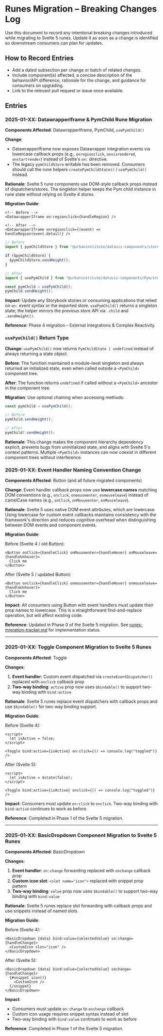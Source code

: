 # Runes Migration – Breaking Changes Log

Use this document to record any intentional breaking changes introduced while migrating to Svelte 5 runes. Update it as soon as a change is identified so downstream consumers can plan for updates.

## How to Record Entries

- Add a dated subsection per change or batch of related changes.
- Include component(s) affected, a concise description of the behavior/API difference, rationale for the change, and guidance for consumers on upgrading.
- Link to the relevant pull request or issue once available.

## Entries

### 2025-01-XX: DatawrapperIframe & PymChild Rune Migration

**Components Affected**: DatawrapperIframe, PymChild, `usePymChild()`

**Change**:

- DatawrapperIframe now exposes Datawrapper integration events via lowercase callback props (e.g., `onregionclick`, `onvisrendered`, `onstartrender`) instead of Svelte's `on:` directive.
- The legacy `pymChildStore` writable has been removed. Consumers should call the rune helpers `createPymChildState()` / `usePymChild()` instead.

**Rationale**: Svelte 5 rune components use DOM-style callback props instead of dispatchers/stores. The singleton helper keeps the Pym child instance in rune state without relying on Svelte 4 stores.

**Migration Guide**:

```svelte
<!-- Before -->
<DatawrapperIframe on:regionclick={handleRegion} />

<!-- After -->
<DatawrapperIframe onregionclick={(event) => handleRegion(event.detail)} />
```

```js
// Before
import { pymChildStore } from "@urbaninstitute/dataviz-components/stores";

if ($pymChildStore) {
  $pymChildStore.sendHeight();
}

// After
import { usePymChild } from "@urbaninstitute/dataviz-components/Pym/stores.js";

const pymChild = usePymChild();
pymChild.sendHeight();
```

**Impact**: Update any Storybook stories or consuming applications that relied on `on:` event syntax or the exported store. `usePymChild()` returns a singleton state; the helper mirrors the previous store API via `.child` and `.sendHeight()`.

**Reference**: Phase 4 migration – External Integrations & Complex Reactivity.

### `usePymChild()` Return Type

**Change**: `usePymChild()` now returns `PymChildState | undefined` instead of always returning a state object.

**Before**: The function maintained a module-level singleton and always returned an initialized state, even when called outside a `<PymChild>` component tree.

**After**: The function returns `undefined` if called without a `<PymChild>` ancestor in the component tree.

**Migration**: Use optional chaining when accessing methods:

```javascript
const pymChild = usePymChild();

// Before
pymChild.sendHeight();

// After
pymChild?.sendHeight();
```

**Rationale**: This change makes the component hierarchy dependency explicit, prevents bugs from uninitialized state, and aligns with Svelte 5's context patterns. Multiple `<PymChild>` instances can now coexist in different component trees without interference.

### 2025-01-XX: Event Handler Naming Convention Change

**Components Affected**: Button (and all future migrated components)

**Change**: Event handler callback props now use **lowercase names** matching DOM conventions (e.g., `onclick`, `onmouseenter`, `onmouseleave`) instead of camelCase names (e.g., `onClick`, `onMouseenter`, `onMouseleave`).

**Rationale**: Svelte 5 uses native DOM event attributes, which are lowercase. Using lowercase for custom event callbacks maintains consistency with the framework's direction and reduces cognitive overhead when distinguishing between DOM events and component events.

**Migration Guide**:

Before (Svelte 4 / old Button):

```svelte
<Button onClick={handleClick} onMouseenter={handleHover} onMouseleave={handleUnhover}>
  Click me
</Button>
```

After (Svelte 5 / updated Button):

```svelte
<Button onclick={handleClick} onmouseenter={handleHover} onmouseleave={handleUnhover}>
  Click me
</Button>
```

**Impact**: All consumers using Button with event handlers must update their prop names to lowercase. This is a straightforward find-and-replace operation, but will affect existing code.

**Reference**: Updated in Phase 0 of the Svelte 5 migration. See [runes-migration-tracker.md](./runes-migration-tracker.md) for implementation status.

---

### 2025-01-XX: Toggle Component Migration to Svelte 5 Runes

**Components Affected**: Toggle

**Changes**:

1. **Event handler**: Custom event dispatched via `createEventDispatcher()` replaced with `onclick` callback prop
2. **Two-way binding**: `active` prop now uses `$bindable()` to support two-way binding with `bind:active`

**Rationale**: Svelte 5 runes replace event dispatchers with callback props and use `$bindable()` for two-way binding support.

**Migration Guide**:

Before (Svelte 4):

```svelte
<script>
  let isActive = false;
</script>

<Toggle bind:active={isActive} on:click={() => console.log("toggled")} />
```

After (Svelte 5):

```svelte
<script>
  let isActive = $state(false);
</script>

<Toggle bind:active={isActive} onclick={() => console.log("toggled")} />
```

**Impact**: Consumers must update `on:click` to `onclick`. Two-way binding with `bind:active` continues to work as before.

**Reference**: Completed in Phase 1 of the Svelte 5 migration.

---

### 2025-01-XX: BasicDropdown Component Migration to Svelte 5 Runes

**Components Affected**: BasicDropdown

**Changes**:

1. **Event handler**: `on:change` forwarding replaced with `onchange` callback prop
2. **Custom icon slot**: `<slot name="icon">` replaced with snippet prop pattern
3. **Two-way binding**: `value` prop now uses `$bindable()` to support two-way binding with `bind:value`

**Rationale**: Svelte 5 runes replace slot forwarding with callback props and use snippets instead of named slots.

**Migration Guide**:

Before (Svelte 4):

```svelte
<BasicDropdown {data} bind:value={selectedValue} on:change={handleChange}>
  <CustomIcon slot="icon" />
</BasicDropdown>
```

After (Svelte 5):

```svelte
<BasicDropdown {data} bind:value={selectedValue} onchange={handleChange}>
  {#snippet icon()}
    <CustomIcon />
  {/snippet}
</BasicDropdown>
```

**Impact**:

- Consumers must update `on:change` to `onchange` callback
- Custom icon usage requires snippet syntax instead of slot
- Two-way binding with `bind:value` continues to work as before

**Reference**: Completed in Phase 1 of the Svelte 5 migration.
